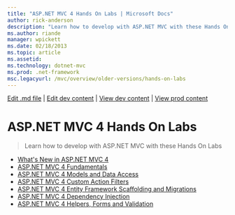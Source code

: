 ```yaml
---
title: "ASP.NET MVC 4 Hands On Labs | Microsoft Docs"
author: rick-anderson
description: "Learn how to develop with ASP.NET MVC with these Hands On Labs"
ms.author: riande
manager: wpickett
ms.date: 02/18/2013
ms.topic: article
ms.assetid: 
ms.technology: dotnet-mvc
ms.prod: .net-framework
msc.legacyurl: /mvc/overview/older-versions/hands-on-labs
---
```

[Edit .md file](C:\Projects\msc\dev\Msc.Www\Web.ASP\App_Data\github\mvc\overview\older-versions\index.md) | [Edit dev content](http://www.aspdev.net/umbraco#/content/content/edit/45267) | [View dev content](http://docs.aspdev.net/tutorials/mvc/overview/older-versions/hands-on-labs/index.html) | [View prod content](http://www.asp.net/mvc/overview/older-versions/hands-on-labs)

ASP.NET MVC 4 Hands On Labs
====================
> Learn how to develop with ASP.NET MVC with these Hands On Labs


- [What's New in ASP.NET MVC 4](whats-new-in-aspnet-mvc-4.md)
- [ASP.NET MVC 4 Fundamentals](aspnet-mvc-4-fundamentals.md)
- [ASP.NET MVC 4 Models and Data Access](aspnet-mvc-4-models-and-data-access.md)
- [ASP.NET MVC 4 Custom Action Filters](aspnet-mvc-4-custom-action-filters.md)
- [ASP.NET MVC 4 Entity Framework Scaffolding and Migrations](aspnet-mvc-4-entity-framework-scaffolding-and-migrations.md)
- [ASP.NET MVC 4 Dependency Injection](aspnet-mvc-4-dependency-injection.md)
- [ASP.NET MVC 4 Helpers, Forms and Validation](aspnet-mvc-4-helpers-forms-and-validation.md)